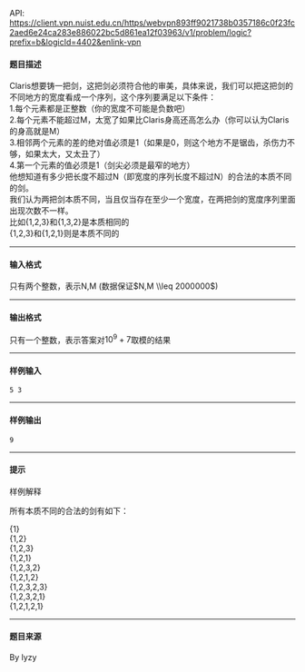 API: https://client.vpn.nuist.edu.cn/https/webvpn893ff9021738b0357186c0f23fc2aed6e24ca283e886022bc5d861ea12f03963/v1/problem/logic?prefix=b&logicId=4402&enlink-vpn

#### 题目描述

Claris想要铸一把剑，这把剑必须符合他的审美，具体来说，我们可以把这把剑的不同地方的宽度看成一个序列，这个序列要满足以下条件：  
1.每个元素都是正整数（你的宽度不可能是负数吧）  
2.每个元素不能超过M，太宽了如果比Claris身高还高怎么办（你可以认为Claris的身高就是M）  
3.相邻两个元素的差的绝对值必须是1（如果是0，则这个地方不是锯齿，杀伤力不够，如果太大，又太丑了）  
4.第一个元素的值必须是1（剑尖必须是最窄的地方）  
他想知道有多少把长度不超过N（即宽度的序列长度不超过N）的合法的本质不同的剑。  
我们认为两把剑本质不同，当且仅当存在至少一个宽度，在两把剑的宽度序列里面出现次数不一样。  
比如{1,2,3}和{1,3,2}是本质相同的  
{1,2,3}和{1,2,1}则是本质不同的

---

#### 输入格式

只有两个整数，表示N,M (数据保证$N,M \\leq 2000000$)

---

#### 输出格式

只有一个整数，表示答案对$10^9+7$取模的结果

---

#### 样例输入
```
5 3
```

---

#### 样例输出
```
9
```

---

#### 提示

样例解释  
  
所有本质不同的合法的剑有如下：  
  
{1}  
{1,2}  
{1,2,3}  
{1,2,1}  
{1,2,3,2}  
{1,2,1,2}  
{1,2,3,2,3}  
{1,2,3,2,1}  
{1,2,1,2,1}

---

#### 题目来源

By lyzy